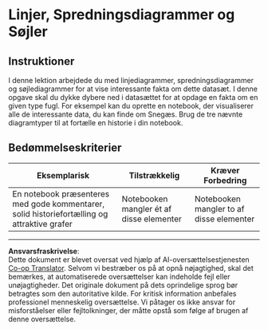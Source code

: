 <!--
CO_OP_TRANSLATOR_METADATA:
{
  "original_hash": "ad163c4fda72c8278280b61cad317ff4",
  "translation_date": "2025-08-26T23:19:31+00:00",
  "source_file": "3-Data-Visualization/09-visualization-quantities/assignment.md",
  "language_code": "da"
}
-->
# Linjer, Spredningsdiagrammer og Søjler

## Instruktioner

I denne lektion arbejdede du med linjediagrammer, spredningsdiagrammer og søjlediagrammer for at vise interessante fakta om dette datasæt. I denne opgave skal du dykke dybere ned i datasættet for at opdage en fakta om en given type fugl. For eksempel kan du oprette en notebook, der visualiserer alle de interessante data, du kan finde om Snegæs. Brug de tre nævnte diagramtyper til at fortælle en historie i din notebook.

## Bedømmelseskriterier

Eksemplarisk | Tilstrækkelig | Kræver Forbedring
--- | --- | -- |
En notebook præsenteres med gode kommentarer, solid historiefortælling og attraktive grafer | Notebooken mangler ét af disse elementer | Notebooken mangler to af disse elementer

---

**Ansvarsfraskrivelse**:  
Dette dokument er blevet oversat ved hjælp af AI-oversættelsestjenesten [Co-op Translator](https://github.com/Azure/co-op-translator). Selvom vi bestræber os på at opnå nøjagtighed, skal det bemærkes, at automatiserede oversættelser kan indeholde fejl eller unøjagtigheder. Det originale dokument på dets oprindelige sprog bør betragtes som den autoritative kilde. For kritisk information anbefales professionel menneskelig oversættelse. Vi påtager os ikke ansvar for misforståelser eller fejltolkninger, der måtte opstå som følge af brugen af denne oversættelse.